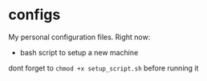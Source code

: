 # configs

My personal configuration files.
Right now:

- bash script to setup a new machine

dont forget to `chmod +x setup_script.sh` before running it
